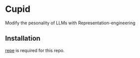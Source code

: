 # Cupid

Modify the pesonality of LLMs with Representation-engineering

## Installation

[repe](https://github.com/andyzoujm/representation-engineering) is required for this repo.

